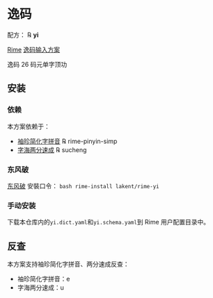 # 逸码

配方： ℞ **yi**

[Rime] [逸码输入方案]

逸码 26 码元单字顶功

## 安装
### 依赖
本方案依赖于：
  - [袖珍简化字拼音] ℞ rime-pinyin-simp
  - [字海两分速成] ℞ sucheng

### 东风破

[东风破](https://github.com/rime/plum) 安裝口令： `bash rime-install lakent/rime-yi`

### 手动安装

下载本仓库内的`yi.dict.yaml`和`yi.schema.yaml`到 Rime 用户配置目录中。

## 反查
本方案支持袖珍简化字拼音、两分速成反查：
- 袖珍简化字拼音：e
- 字海两分速成：u

[Rime]: https://rime.im
[逸码输入方案]: https://github.com/lakent/yi
[字海两分速成]: http://cheonhyeong.com/Simplified/download.html
[袖珍简化字拼音]: https://github.com/rime/rime-pinyin-simp
[东风破]: https://github.com/rime/plum
